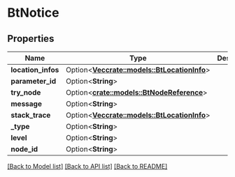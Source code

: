 # BtNotice

## Properties

Name | Type | Description | Notes
------------ | ------------- | ------------- | -------------
**location_infos** | Option<[**Vec<crate::models::BtLocationInfo>**](BTLocationInfo.md)> |  | [optional]
**parameter_id** | Option<**String**> |  | [optional]
**try_node** | Option<[**crate::models::BtNodeReference**](BTNodeReference.md)> |  | [optional]
**message** | Option<**String**> |  | [optional]
**stack_trace** | Option<[**Vec<crate::models::BtLocationInfo>**](BTLocationInfo.md)> |  | [optional]
**_type** | Option<**String**> |  | [optional]
**level** | Option<**String**> |  | [optional]
**node_id** | Option<**String**> |  | [optional]

[[Back to Model list]](../README.md#documentation-for-models) [[Back to API list]](../README.md#documentation-for-api-endpoints) [[Back to README]](../README.md)


